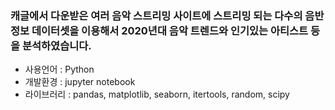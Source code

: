 ### 캐글에서 다운받은 여러 음악 스트리밍 사이트에 스트리밍 되는 다수의 음반 정보 데이터셋을 이용해서 2020년대 음악 트렌드와 인기있는 아티스트 등을 분석하였습니다.
- 사용언어 : Python
- 개발환경 : jupyter notebook
- 라이브러리 : pandas, matplotlib, seaborn, itertools, random, scipy
